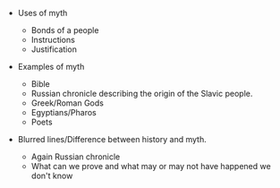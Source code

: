 - Uses of myth    
     - Bonds of a people
     - Instructions
     - Justification

- Examples of myth
     - Bible
     - Russian chronicle describing the origin of the Slavic people.
     - Greek/Roman Gods
     - Egyptians/Pharos
     - Poets

- Blurred lines/Difference between history and myth.
     - Again Russian chronicle
     - What can we prove and what may or may not have happened we don't know
